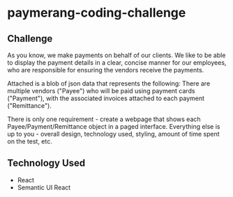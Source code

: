# paymerang-coding-challenge

## Challenge
As you know, we make payments on behalf of our clients. We like to be able to display the payment details in a clear, concise manner for our employees, who are responsible for ensuring the vendors receive the payments.

Attached is a blob of json data that represents the following: There are multiple vendors ("Payee") who will be paid using payment cards ("Payment"), with the associated invoices attached to each payment ("Remittance").

There is only one requirement - create a webpage that shows each Payee/Payment/Remittance object in a paged interface. Everything else is up to you - overall design, technology used, styling, amount of time spent on the test, etc.

## Technology Used
- React
- Semantic UI React